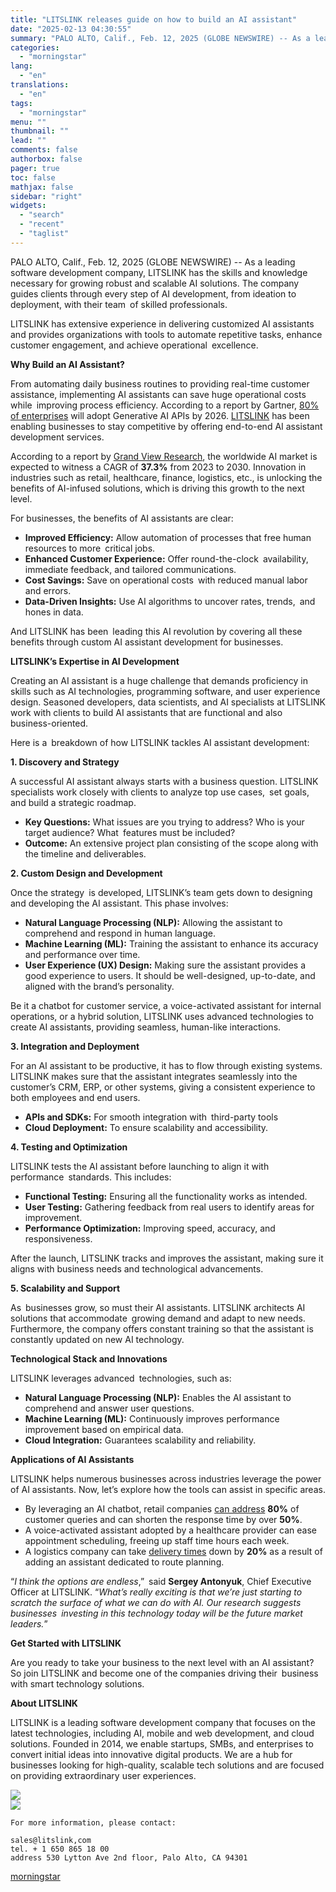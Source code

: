 ```yaml
---
title: "LITSLINK releases guide on how to build an AI assistant"
date: "2025-02-13 04:30:55"
summary: "PALO ALTO, Calif., Feb. 12, 2025 (GLOBE NEWSWIRE) -- As a leading software development company, LITSLINK has the skills and knowledge necessary for growing robust and scalable AI solutions. The company guides clients through every step of AI development, from ideation to deployment, with their team of skilled professionals. LITSLINK..."
categories:
  - "morningstar"
lang:
  - "en"
translations:
  - "en"
tags:
  - "morningstar"
menu: ""
thumbnail: ""
lead: ""
comments: false
authorbox: false
pager: true
toc: false
mathjax: false
sidebar: "right"
widgets:
  - "search"
  - "recent"
  - "taglist"
---
```


PALO ALTO, Calif., Feb. 12, 2025 (GLOBE NEWSWIRE) -- As a leading software development company, LITSLINK has the skills and knowledge necessary for growing robust and scalable AI solutions. The company guides clients through every step of AI development, from ideation to deployment, with their team of skilled professionals.

LITSLINK has extensive experience in delivering customized AI assistants and provides organizations with tools to automate repetitive tasks, enhance customer engagement, and achieve operational excellence.

**Why Build an AI Assistant?**

From automating daily business routines to providing real-time customer assistance, implementing AI assistants can save huge operational costs while improving process efficiency. According to a report by Gartner, [80% of enterprises](https://www.globenewswire.com/Tracker?data=qFbU_CIrkeEzFXsc7WvWXbSP3YDCcx_hfAhJON0wSbANlcr900eGuvyT30qMZ__QzjAXPWoK69BDen99X3USaz2hdvZrp2iU3G7oFYIcp_o0RkFDSlcMqpKBlWrIZyBF9KLPg2ytrIwDseoWIwRMz39QTAWFWO7hl32DmqhPzyzHETjZ8PA8VhWfaQoD7WelpVQdkdgd2TkBcetHE1xIW4ACHsx9_7clop5flXaJgSzN92enum3jFPblGf841xE3CnsuSkshey3G58BSRbWlcqA2uDqQY4tcPLkC87iuGNjS8rU1Q4rCjjFFCVdtuNbamVebK6yKoUbQk3ZmyyuPsA==) will adopt Generative AI APIs by 2026. [LITSLINK](https://www.globenewswire.com/Tracker?data=E1zUjDdyB-yvciJptafMNu3wtR1DtYY_KuWM8FljxwUNB1iTpv0eJWky2l08wtLWBnQkzaN0eArdi0jFkVj5HA==) has been enabling businesses to stay competitive by offering end-to-end AI assistant development services.

According to a report by [Grand View Research](https://www.globenewswire.com/Tracker?data=1r3P_P7v7fABA5tqhcJ7gixwaf2KcEl_lPJAJV4Lg-8w_BuFkEM5BKvJ4jab7XcD1Ew3jXoiDhrifKJEpp9SsaDxpxV7azPBdbuQyZz0UqtRfscLrTg7mFDV4Ga3M1Wl41dFx34o_RISUe3dR6NQD_rrThN2_Lu1dP5ryqUljWyi2SZg6DV6vvz11gQkUP7u), the worldwide AI market is expected to witness a CAGR of **37.3%** from 2023 to 2030. Innovation in industries such as retail, healthcare, finance, logistics, etc., is unlocking the benefits of AI-infused solutions, which is driving this growth to the next level.

For businesses, the benefits of AI assistants are clear:

* **Improved Efficiency:** Allow automation of processes that free human resources to more critical jobs.
* **Enhanced Customer Experience:** Offer round-the-clock availability, immediate feedback, and tailored communications.
* **Cost Savings:** Save on operational costs with reduced manual labor and errors.
* **Data-Driven Insights:** Use AI algorithms to uncover rates, trends, and hones in data.

And LITSLINK has been leading this AI revolution by covering all these benefits through custom AI assistant development for businesses.

**LITSLINK’s Expertise in AI Development**

Creating an AI assistant is a huge challenge that demands proficiency in skills such as AI technologies, programming software, and user experience design. Seasoned developers, data scientists, and AI specialists at LITSLINK work with clients to build AI assistants that are functional and also business-oriented.

Here is a breakdown of how LITSLINK tackles AI assistant development:

**1. Discovery and Strategy**

A successful AI assistant always starts with a business question. LITSLINK specialists work closely with clients to analyze top use cases, set goals, and build a strategic roadmap.

* **Key Questions:** What issues are you trying to address? Who is your target audience? What features must be included?
* **Outcome:** An extensive project plan consisting of the scope along with the timeline and deliverables.

**2. Custom Design and Development**

Once the strategy is developed, LITSLINK’s team gets down to designing and developing the AI assistant. This phase involves:

* **Natural Language Processing (NLP):** Allowing the assistant to comprehend and respond in human language.
* **Machine Learning (ML):** Training the assistant to enhance its accuracy and performance over time.
* **User Experience (UX) Design:** Making sure the assistant provides a good experience to users. It should be well-designed, up-to-date, and aligned with the brand’s personality.

Be it a chatbot for customer service, a voice-activated assistant for internal operations, or a hybrid solution, LITSLINK uses advanced technologies to create AI assistants, providing seamless, human-like interactions.

**3. Integration and Deployment**

For an AI assistant to be productive, it has to flow through existing systems. LITSLINK makes sure that the assistant integrates seamlessly into the customer’s CRM, ERP, or other systems, giving a consistent experience to both employees and end users.

* **APIs and SDKs:** For smooth integration with third-party tools
* **Cloud Deployment:** To ensure scalability and accessibility.

**4. Testing and Optimization**

LITSLINK tests the AI assistant before launching to align it with performance standards. This includes:

* **Functional Testing:** Ensuring all the functionality works as intended.
* **User Testing:** Gathering feedback from real users to identify areas for improvement.
* **Performance Optimization:** Improving speed, accuracy, and responsiveness.

After the launch, LITSLINK tracks and improves the assistant, making sure it aligns with business needs and technological advancements.

**5. Scalability and Support**

As businesses grow, so must their AI assistants. LITSLINK architects AI solutions that accommodate growing demand and adapt to new needs. Furthermore, the company offers constant training so that the assistant is constantly updated on new AI technology.

**Technological Stack and Innovations**

LITSLINK leverages advanced technologies, such as:

* **Natural Language Processing (NLP):** Enables the AI assistant to comprehend and answer user questions.
* **Machine Learning (ML):** Continuously improves performance improvement based on empirical data.
* **Cloud Integration:** Guarantees scalability and reliability.

**Applications of AI Assistants**

LITSLINK helps numerous businesses across industries leverage the power of AI assistants. Now, let’s explore how the tools can assist in specific areas.

* By leveraging an AI chatbot, retail companies [can address](https://adamconnell.me/chatbot-statistics/) **80%** of customer queries and can shorten the response time by over **50%**.
* A voice-activated assistant adopted by a healthcare provider can ease appointment scheduling, freeing up staff time hours each week.
* A logistics company can take [delivery times](https://www.dhl.com/content/dam/dhl/global/core/documents/pdf/glo-core-logistics-trend-radar-5thedition.pdf) down by **20%** as a result of adding an assistant dedicated to route planning.

“*I think the options are endless*,” said **Sergey Antonyuk**, Chief Executive Officer at LITSLINK. “*What’s really exciting is that we’re just starting to scratch the surface of what we can do with AI. Our research suggests businesses investing in this technology today will be the future market leaders.*”

**Get Started with LITSLINK**

Are you ready to take your business to the next level with an AI assistant? So join LITSLINK and become one of the companies driving their business with smart technology solutions.

**About LITSLINK**

LITSLINK is a leading software development company that focuses on the latest technologies, including AI, mobile and web development, and cloud solutions. Founded in 2014, we enable startups, SMBs, and enterprises to convert initial ideas into innovative digital products. We are a hub for businesses looking for high-quality, scalable tech solutions and are focused on providing extraordinary user experiences.

 ![](https://www.globenewswire.com/newsroom/ti?nf=OTM1NzUyMyM2NzQ3ODcxIzIyOTgxODQ=)   
 ![](https://ml.globenewswire.com/media/MDQ3YjIzOWMtZWY1Ni00YjA5LWI5ZGMtZGNhZTQ3NzI5NmRmLTEzMDk3MzQ=/tiny/LITSLINK.png)
```
For more information, please contact:

sales@litslink,com
tel. + 1 650 865 18 00
address 530 Lytton Ave 2nd floor, Palo Alto, CA 94301
```

[morningstar](https://www.morningstar.com/news/globe-newswire/9357523/litslink-releases-guide-on-how-to-build-an-ai-assistant)
